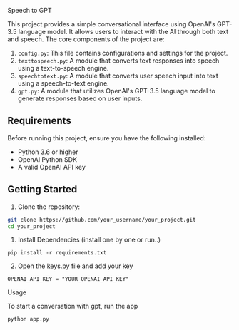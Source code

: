 Speech to GPT


This project provides a simple conversational interface using OpenAI's GPT-3.5 language model. 
It allows users to interact with the AI through both text and speech. The core components of the project are:

1. `config.py`: This file contains configurations and settings for the project.
2. `texttospeech.py`: A module that converts text responses into speech using a text-to-speech engine.
3. `speechtotext.py`: A module that converts user speech input into text using a speech-to-text engine.
4. `gpt.py`: A module that utilizes OpenAI's GPT-3.5 language model to generate responses based on user inputs.

## Requirements

Before running this project, ensure you have the following installed:

- Python 3.6 or higher
- OpenAI Python SDK
- A valid OpenAI API key

## Getting Started

1. Clone the repository:

```bash
git clone https://github.com/your_username/your_project.git
cd your_project
```
1. Install Dependencies (install one by one or run..)
```
pip install -r requirements.txt

```
2. Open the keys.py file and add your key

```
OPENAI_API_KEY = "YOUR_OPENAI_API_KEY"
```

Usage

To start a conversation with gpt, run the app

```
python app.py
```
